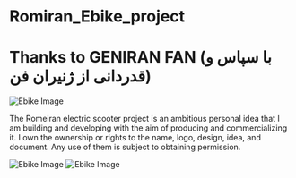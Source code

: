 # Romiran_Ebike_project
#
# Thanks to GENIRAN FAN (با سپاس و قدردانی از ژنیران فن)
![Ebike Image](https://raw.githubusercontent.com/RomiranE-bike/Romiran_Ebike_project/main/20250517_175137.jpg)

The Romeiran electric scooter project is an ambitious personal idea that I am building and developing with the aim of producing and commercializing it. I own the ownership or rights to the name, logo, design, idea, and document. Any use of them is subject to obtaining permission.

![Ebike Image](https://raw.githubusercontent.com/RomiranE-bike/Romiran_Ebike_project/main/20250705_184748.jpg)
![Ebike Image](https://raw.githubusercontent.com/RomiranE-bike/Romiran_Ebike_project/main/20250717_181100.jpg)
